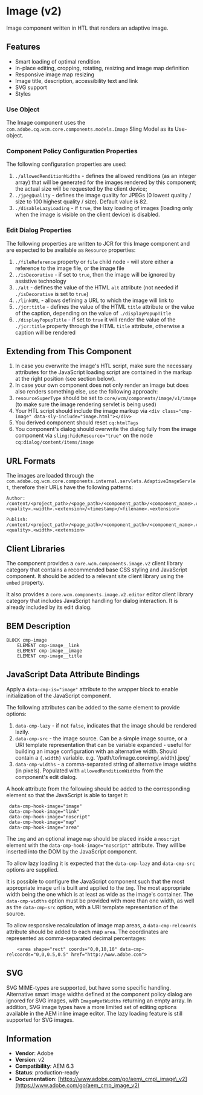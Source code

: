 <!--
Copyright 2017 Adobe Systems Incorporated

Licensed under the Apache License, Version 2.0 (the "License");
you may not use this file except in compliance with the License.
You may obtain a copy of the License at

    http://www.apache.org/licenses/LICENSE-2.0

Unless required by applicable law or agreed to in writing, software
distributed under the License is distributed on an "AS IS" BASIS,
WITHOUT WARRANTIES OR CONDITIONS OF ANY KIND, either express or implied.
See the License for the specific language governing permissions and
limitations under the License.
-->
Image (v2)
====
Image component written in HTL that renders an adaptive image.

## Features
* Smart loading of optimal rendition
* In-place editing, cropping, rotating, resizing and image map definition
* Responsive image map resizing
* Image title, description, accessibility text and link
* SVG support
* Styles

### Use Object
The Image component uses the `com.adobe.cq.wcm.core.components.models.Image` Sling Model as its Use-object.

### Component Policy Configuration Properties
The following configuration properties are used:

1. `./allowedRenditionWidths` - defines the allowed renditions (as an integer array) that will be generated for the images rendered by this
component; the actual size will be requested by the client device;
2. `./jpegQuality` - defines the image quality for JPEGs (0 lowest quality / size to 100 highest quality / size). Default value is 82.
3. `./disableLazyLoading` - if `true`, the lazy loading of images (loading only when the image is visible on the client
device) is disabled.

### Edit Dialog Properties
The following properties are written to JCR for this Image component and are expected to be available as `Resource` properties:

1. `./fileReference` property or `file` child node - will store either a reference to the image file, or the image file
2. `./isDecorative` - if set to `true`, then the image will be ignored by assistive technology
3. `./alt` - defines the value of the HTML `alt` attribute (not needed if `./isDecorative` is set to `true`)
4. `./linkURL` - allows defining a URL to which the image will link to
5. `./jcr:title` - defines the value of the HTML `title` attribute or the value of the caption, depending on the value of
`./displayPopupTitle`
6. `./displayPopupTitle` - if set to `true` it will render the value of the `./jcr:title` property through the HTML `title` attribute,
otherwise a caption will be rendered

## Extending from This Component
1. In case you overwrite the image's HTL script, make sure the necessary attributes for the JavaScript loading script are contained in the markup at the right position (see section below).
2. In case your own component does not only render an image but does also renders something else, use the following approach:
  1. `resourceSuperType` should be set to `core/wcm/components/image/v1/image` (to make sure the image rendering servlet is being used)
  2. Your HTL script should include the image markup via `<div class="cmp-image" data-sly-include="image.html"></div>`
  3. You derived component should reset `cq:htmlTags`
  4. You component's dialog should overwrite the dialog fully from the image component via `sling:hideResource="true"` on the node `cq:dialog/content/items/image`

## URL Formats
The images are loaded through the `com.adobe.cq.wcm.core.components.internal.servlets.AdaptiveImageServlet`, therefore their URLs have the following patterns:

```
Author:
/content/<project_path>/<page_path>/<component_path>/<component_name>.coreimg.<quality>.<width>.<extension>/<timestamp>/<filename>.<extension>

Publish:
/content/<project_path>/<page_path>/<component_path>/<component_name>.coreimg.<quality>.<width>.<extension>
```

## Client Libraries
The component provides a `core.wcm.components.image.v2` client library category that contains a recommended base
CSS styling and JavaScript component. It should be added to a relevant site client library using the `embed` property.

It also provides a `core.wcm.components.image.v2.editor` editor client library category that includes JavaScript
handling for dialog interaction. It is already included by its edit dialog.

## BEM Description
```
BLOCK cmp-image
    ELEMENT cmp-image__link
    ELEMENT cmp-image__image
    ELEMENT cmp-image__title
```

## JavaScript Data Attribute Bindings
Apply a `data-cmp-is="image"` attribute to the wrapper block to enable initialization of the JavaScript component.

The following attributes can be added to the same element to provide options:

1. `data-cmp-lazy` - if not `false`, indicates that the image should be rendered lazily.
2. `data-cmp-src` - the image source. Can be a simple image source, or a URI template representation that can be variable expanded -
useful for building an image configuration with an alternative width. Should contain a `{.width}` variable.
e.g. '/path/to/image.coreimg{.width}.jpeg'
3. `data-cmp-widths` - a comma-separated string of alternative image widths (in pixels).
Populated with `allowedRenditionWidths` from the component's edit dialog.

A hook attribute from the following should be added to the corresponding element so that the JavaScript is able to target it:

```
 data-cmp-hook-image="image"
 data-cmp-hook-image="link"
 data-cmp-hook-image="noscript"
 data-cmp-hook-image="map"
 data-cmp-hook-image="area"
```

The `img` and an optional image `map` should be placed inside a `noscript` element with the `data-cmp-hook-image="noscript"` attribute.
They will be inserted into the DOM by the JavaScript component.

To allow lazy loading it is expected that the `data-cmp-lazy` and `data-cmp-src` options are supplied.

It is possible to configure the JavaScript component such that the most appropriate image url is built and applied to the `img`.
The most appropriate width being the one which is at least as wide as the image's container.
The `data-cmp-widths` option must be provided with more than one width, as well as the `data-cmp-src` option,
with a URI template representation of the source.

To allow responsive recalculation of image map areas, a `data-cmp-relcoords` attribute should be added to each map `area`. The coordinates
are represented as comma-separated decimal percentages:

```
    <area shape="rect" coords="0,0,10,10" data-cmp-relcoords="0,0,0.5,0.5" href="http://www.adobe.com">
```

## SVG
SVG MIME-types are supported, but have some specific handling. Alternative smart image widths defined at the component policy dialog are ignored for SVG images, with `Image#getWidths` returning an empty array.
In addition, SVG image types have a more limited set of editing options available in the AEM inline image editor. The lazy loading feature is still supported for SVG images.

## Information
* **Vendor**: Adobe
* **Version**: v2
* **Compatibility**: AEM 6.3
* **Status**: production-ready
* **Documentation**: [https://www.adobe.com/go/aem\_cmp\_image\_v2](https://www.adobe.com/go/aem_cmp_image_v2)

